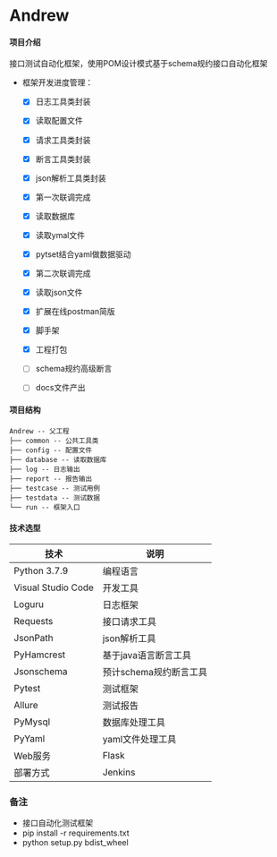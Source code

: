 # Andrew

#### 项目介绍

接口测试自动化框架，使用POM设计模式基于schema规约接口自动化框架
* 框架开发进度管理：
  - [x] 日志工具类封装
  - [x] 读取配置文件
  - [x] 请求工具类封装
  - [x] 断言工具类封装
  - [x] json解析工具类封装
  - [x] 第一次联调完成
  - [x] 读取数据库
  - [x] 读取ymal文件
  - [x] pytset结合yaml做数据驱动
  - [x] 第二次联调完成
  - [x] 读取json文件
  - [x] 扩展在线postman简版
  - [x] 脚手架
  - [x] 工程打包
  - [ ] schema规约高级断言
  - [ ] docs文件产出


#### 项目结构

```
Andrew -- 父工程
├── common -- 公共工具类
├── config -- 配置文件
├── database -- 读取数据库
├── log -- 日志输出
├── report -- 报告输出
├── testcase -- 测试用例
├── testdata -- 测试数据
└── run -- 框架入口
```

#### 技术选型

| 技术                 | 说明                                                         
| -------------------- | ---------------------------
| Python 3.7.9         | 编程语言
| Visual Studio Code   | 开发工具
| Loguru               | 日志框架
| Requests             | 接口请求工具
| JsonPath             | json解析工具
| PyHamcrest           | 基于java语言断言工具
| Jsonschema           | 预计schema规约断言工具
| Pytest               | 测试框架
| Allure               | 测试报告
| PyMysql              | 数据库处理工具
| PyYaml               | yaml文件处理工具
| Web服务              | Flask
| 部署方式              | Jenkins

### 备注

* 接口自动化测试框架
* pip install -r requirements.txt
* python setup.py bdist_wheel